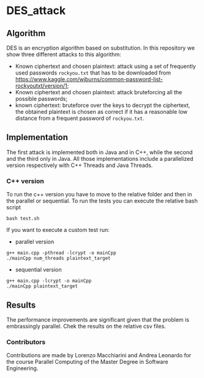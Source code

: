 # DES_attack

## Algorithm
DES is an encryption algorithm based on substitution. In this repository we show three different attacks to this algorithm:
* Known ciphertext and chosen plaintext: attack using a set of frequently used passwords `rockyou.txt` that has to be downloaded from https://www.kaggle.com/wjburns/common-password-list-rockyoutxt/version/1;
* Known ciphertext and chosen plaintext: attack bruteforcing all the possible passwords;
* known ciphertext: bruteforce over the keys to decrypt the ciphertext, the obtained plaintext is chosen as correct if it has a reasonable low distance from a frequent password of `rockyou.txt`.

## Implementation
The first attack is implemented both in Java and in C++, while the second and the third only in Java. All those implementations include a parallelized version respectively with C++ Threads and Java Threads.

### C++ version
To run the c++ version you have to move to the relative folder and then in the parallel or sequential. To run the tests you can execute the relative bash script 
```
bash test.sh
```
If you want to execute a custom test run: 
* parallel version
```
g++ main.cpp -pthread -lcrypt -o mainCpp
./mainCpp num_threads plaintext_target
```
* sequential version
```
g++ main.cpp -lcrypt -o mainCpp
./mainCpp plaintext_target
```

## Results
The performance improvements are significant given that the problem is embrassingly parallel. Chek the results on the relative csv files.

### Contributors
Contributions are made by Lorenzo Macchiarini and Andrea Leonardo for the course Parallel Computing of the Master Degree in Software Engineering.
